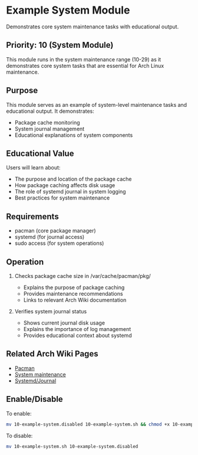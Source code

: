# Example System Module

Demonstrates core system maintenance tasks with educational output.

## Priority: 10 (System Module)

This module runs in the system maintenance range (10-29) as it demonstrates core system tasks that are essential for Arch Linux maintenance.

## Purpose

This module serves as an example of system-level maintenance tasks and educational output. It demonstrates:
- Package cache monitoring
- System journal management
- Educational explanations of system components

## Educational Value

Users will learn about:
- The purpose and location of the package cache
- How package caching affects disk usage
- The role of systemd journal in system logging
- Best practices for system maintenance

## Requirements

- pacman (core package manager)
- systemd (for journal access)
- sudo access (for system operations)

## Operation

1. Checks package cache size in /var/cache/pacman/pkg/
   - Explains the purpose of package caching
   - Provides maintenance recommendations
   - Links to relevant Arch Wiki documentation

2. Verifies system journal status
   - Shows current journal disk usage
   - Explains the importance of log management
   - Provides educational context about systemd

## Related Arch Wiki Pages

- [Pacman](https://wiki.archlinux.org/title/Pacman)
- [System maintenance](https://wiki.archlinux.org/title/System_maintenance)
- [Systemd/Journal](https://wiki.archlinux.org/title/Systemd/Journal)

## Enable/Disable

To enable:
```bash
mv 10-example-system.disabled 10-example-system.sh && chmod +x 10-example-system.sh
```

To disable:
```bash
mv 10-example-system.sh 10-example-system.disabled
